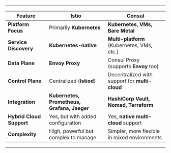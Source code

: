 _________________________________________________________________________________________________________________________
| **Feature**               | **Istio**                                   | **Consul**                                     |
|---------------------------|---------------------------------------------|------------------------------------------------|
| **Platform Focus**        | Primarily **Kubernetes**                    | **Kubernetes, VMs, Bare Metal**                |
| **Service Discovery**     | **Kubernetes-native**                       | **Multi-platform** (Kubernetes, VMs, etc.)     |
| **Data Plane**            | **Envoy Proxy**                             | Consul Proxy (supports **Envoy** too)          |
| **Control Plane**         | Centralized (**Istiod**)                    | Decentralized with support for **multi-cloud** |
| **Integration**           | **Kubernetes, Prometheus, Grafana, Jaeger** | **HashiCorp Vault, Nomad, Terraform**          |
| **Hybrid Cloud Support**  | Yes, but with added configuration           | Yes, **native multi-cloud** support            |
| **Complexity**            | High, powerful but complex to manage        | Simpler, more flexible in mixed environments   |
_________________________________________________________________________________________________________________________
